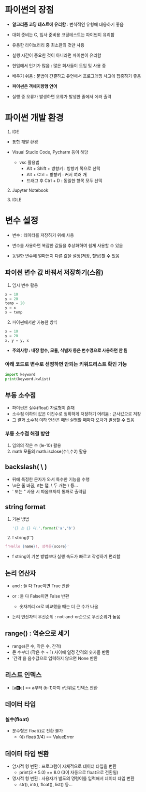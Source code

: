 # 파이썬의 장점

- __알고리즘 코딩 테스트에 유리함__ : 변칙적인 유형에 대응하기 좋음

- 대회 준비는 C, 입사 준비용 코딩테스트는 파이썬이 유리함

- 유용한 라이브러리 중 최소한의 것만 사용

- 실행 시간이 중요한 것이 아니라면 파이썬이 유리함

- 현업에서 인기가 많음 : 많은 회사들이 도입 및 사용 중

- 배우기 쉬움 : 문법이 간결하고 유연해서 프로그래밍 사고에 집중하기 좋음

- __파이썬은 객체지향형 언어__

- 실행 중 오류가 발생하면 오류가 발생한 줄에서 에러 출력

# 파이썬 개발 환경

1. IDE

- 통합 개발 환경

- Visual Studio Code, Pycharm 등이 해당

  + vsc 활용법
    + Alt + Shift + 방향키 : 방향키 쪽으로 선택
    + Alt + Ctrl + 방향키 : 커서 여러 개
    + 드래그 후 Ctrl + D : 동일한 항목 모두 선택
2. Jupyter Notebook

3. IDLE

# 변수 설정

- 변수 : 데이터를 저장하기 위해 사용

- 변수를 사용하면 복잡한 값들을 추상화하여 쉽게 사용할 수 있음

- 동일한 변수에 얼마든지 다른 값을 설정(저장, 할당)할 수 있음

## 파이썬 변수 값 바꿔서 저장하기(스왑)
1. 임시 변수 활용
```python
x = 10
y = 20
temp = 20
y = x
x = temp
```
2. 파이썬에서만 가능한 방식
```python
x = 10
y = 20
x, y = y, x
```
* __주의사항 : 내장 함수, 모듈, 식별자 등은 변수명으로 사용하면 안 됨__
  
### 아래 코드로 변수로 선정하면 안되는 키워드리스트 확인 가능
```python
import keyword
print(keyword.kwlist)
```

## 부동 소수점

- 파이썬은 실수(float) 자료형이 존재
- 소수점 이하의 값은 이진수로 정확하게 저장하기 어려움 : 근사값으로 저장
- 그 결과 소수점 이하 연산은 매번 실행할 때마다 오차가 발생할 수 있음

### 부동 소수점 해결 방안

1. 임의의 작은 수 (le-10) 활용
2. math 모듈의 math.isclose(수1,수2) 활용

## backslash( \ )

- 뒤에 특정한 문자가 와서 특수한 기능을 수행
- \n은 줄 바꿈, \t는 탭, \ 두 개는 \ 등...
- \' 또는 \" 사용 시 따옴표까지 통째로 출력됨

## string format

1. 기본 방법

   ```python
   '{} 는 {} 다.'.format('a','b')
   ```

2. f string(f'')

```python
f'Hello {name}!, 성적은{score}'
```
- f string이 기본 방법보다 실행 속도가 빠르고 작성하기 편리함

## 논리 연산자

- and : 둘 다 True이면 True 반환
- or : 둘 다 False이면 False 반환
    - 숫자끼리 or로 비교했을 때는 더 큰 수가 나옴

- 논리 연산자의 우선순위 : not-and-or순으로 우선순위가 높음




## range() : 역순으로 세기

- range(큰 수, 작은 수, 간격)
- 큰 수부터 (작은 수 + 1) 사이에 일정 간격의 숫자들 반환
- '간격'을 음수값으로 입력하지 않으면 None 반환

## 리스트 인덱스

- [a:b:c] == a부터 (b-1)까지 c단위로 인덱스 반환

## 데이터 타입

### 실수(float)

- 분수형은 float()로 전환 불가
    - 예) float(3/4) == ValueError

## 데이터 타입 변환

- 암시적 형 변환 : 프로그램이 자체적으로 데이터 타입을 변환
    - print(3 + 5.0) == 8.0 (3이 자동으로 float으로 전환됨)
- 명시적 형 변환 : 사용자가 별도의 명령어를 입력해서 데이터 타입 변환
    - str(), int(), float(), list() 등...